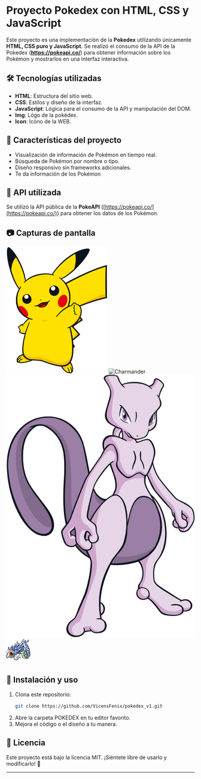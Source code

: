 # Proyecto Pokedex con HTML, CSS y JavaScript

Este proyecto es una implementación de la **Pokedex** utilizando únicamente **HTML, CSS puro y JavaScript**. Se realizó el consumo de la API de la Pokedex (**https://pokeapi.co/**) para obtener información sobre los Pokémon y mostrarlos en una interfaz interactiva.

## 🛠️ Tecnologías utilizadas
- **HTML**: Estructura del sitio web.
- **CSS**: Estilos y diseño de la interfaz.
- **JavaScript**: Lógica para el consumo de la API y manipulación del DOM.
- **Img**: Lógo de la pokédex.
- **Icon**: Icóno de la WEB.

## 🚀 Características del proyecto
- Visualización de información de Pokémon en tiempo real.
- Búsqueda de Pokémon por nombre o tipo.
- Diseño responsivo sin frameworks adicionales.
- Te da información de los Pokémon

## 🔗 API utilizada
Se utilizó la API pública de la **PokeAPI** ([https://pokeapi.co/](https://pokeapi.co/)) para obtener los datos de los Pokémon.

## 📷 Capturas de pantalla
![Pikachu](https://raw.githubusercontent.com/PokeAPI/sprites/master/sprites/pokemon/other/dream-world/25.svg)
![Charmander](https://raw.githubusercontent.com/PokeAPI/sprites/master/sprites/pokemon/other/showdown/back/4.gif)
![Mewtwo](https://raw.githubusercontent.com/PokeAPI/sprites/master/sprites/pokemon/other/dream-world/150.svg)
![gyarados](https://raw.githubusercontent.com/PokeAPI/sprites/master/sprites/pokemon/versions/generation-iii/emerald/130.png)
## 📌 Instalación y uso
1. Clona este repositorio:
   ```bash
   git clone https://github.com/VicensFenix/pokedex_v1.git
   ```
2. Abre la carpeta POKEDEX en tu editor favorito.
3. Mejora el código o el diseño a tu manera.

## 📄 Licencia
Este proyecto está bajo la licencia MIT. ¡Siéntete libre de usarlo y modificarlo! 🎉

---
